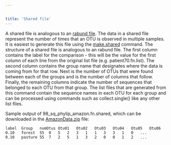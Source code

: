 ```yaml
---


title: 'Shared file'
---
```

A shared file is analogous to an [rabund file](rabund_file).
The data in a shared file represent the number of times that an OTU is
observed in multiple samples. It is easiest to generate this file using
the [make.shared](make.shared) command. The structure of a
shared file is analogous to an rabund file. The first column contains
the label for the comparison - this will be the value for the first
column of each line from the original list file (e.g.
patient70.fn.list). The second column contains the group name that
designates where the data is coming from for that row. Next is the
number of OTUs that were found between each of the groups and is the
number of columns that follow. Finally, the remaining columns indicate
the number of sequences that belonged to each OTU from that group. The
list files that are generated from this command contain the sequence
names in each OTU for each group and can be processed using commands
such as collect.single() like any other list files.

Sample output of 98\_sq\_phylip\_amazon.fn.shared, which can be
downloaded in the [AmazonData.zip](Media:AmazonData.zip)
file:

    label  Group   numOtus Otu01   Otu02   Otu03   Otu04   Otu05   Otu06   Otu07   Otu08   Otu09   Otu10   ...
    0.10   forest  55  0   5   2   3   1   1   3   3   1   0   ...
    0.10   pasture 55  7   2   5   1   3   2   0   0   1   2   ...
